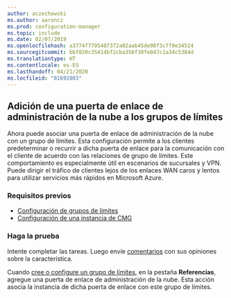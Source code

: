 ```yaml
---
author: aczechowski
ms.author: aaroncz
ms.prod: configuration-manager
ms.topic: include
ms.date: 02/07/2019
ms.openlocfilehash: a3774f7705407372a02aab45de90f3c7f0e34524
ms.sourcegitcommit: bbf820c35414bf2cba356f30fe047c1a34c5384d
ms.translationtype: HT
ms.contentlocale: es-ES
ms.lasthandoff: 04/21/2020
ms.locfileid: "81692803"
---
```

## <a name="add-cloud-management-gateway-to-boundary-groups"></a><a name="bkmk_cmgbg"></a> Adición de una puerta de enlace de administración de la nube a los grupos de límites
<!--3640932-->

Ahora puede asociar una puerta de enlace de administración de la nube con un grupo de límites. Esta configuración permite a los clientes predeterminar o recurrir a dicha puerta de enlace para la comunicación con el cliente de acuerdo con las relaciones de grupo de límites. Este comportamiento es especialmente útil en escenarios de sucursales y VPN. Puede dirigir el tráfico de clientes lejos de los enlaces WAN caros y lentos para utilizar servicios más rápidos en Microsoft Azure.


### <a name="prerequisites"></a>Requisitos previos

- [Configuración de grupos de límites](../../../../servers/deploy/configure/boundary-groups.md)
- [Configuración de una instancia de CMG](../../../../clients/manage/cmg/setup-cloud-management-gateway.md)


### <a name="try-it-out"></a>Haga la prueba

Intente completar las tareas. Luego envíe [comentarios](../../../../understand/find-help.md#product-feedback) con sus opiniones sobre la característica.

Cuando [cree o configure un grupo de límites](../../../../servers/deploy/configure/boundary-group-procedures.md), en la pestaña **Referencias**, agregue una puerta de enlace de administración de la nube. Esta acción asocia la instancia de dicha puerta de enlace con este grupo de límites.

